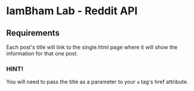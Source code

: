# IamBham Lab - Reddit API

## Requirements

<!-- You need to have 5 files for this project to work.
list.html
list.js
single.html
single.js
styles.css

Both html files will link to your css sheet and their corresponding js file. -->

<!-- You will also need to install jquery via CDN. -->

<!-- Your list page must make an AJAX call to grab a subreddit's json. -->

<!-- You should loop through the posts and print out all of the necessary information for each post. -->

Each post's title will link to the single.html page where it will show the information for that one post.

### HINT!
You will need to pass the title as a parameter to your `a` tag's href attribute.

